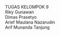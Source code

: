 TUGAS KELOMPOK 9<br>
Riky Gunawan<br>
Dimas Prasetyo<br>
Arief Maulana Nazarudin<br>
Arif Munanda Tanjung<br>
